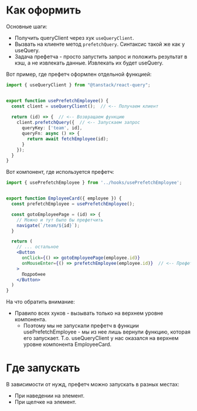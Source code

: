 # Как оформить
Основные шаги:
- Получить queryClient через хук `useQueryClient`.
- Вызвать на клиенте метод `prefetchQuery`. Синтаксис такой же как у useQuery.
- Задача префетча - просто запустить запрос и положить результат в кэш, а не извлекать данные. Извлекать их будет useQuery.

Вот пример, где  префетч оформлен отдельной функцией:
```typescript
import { useQueryClient } from "@tanstack/react-query";


export function usePrefetchEmployee() {
  const client = useQueryClient();  // <-- Получаем клиент
  
  return (id) => {  // <-- Возвращаем функцию
    client.prefetchQuery({  // <-- Запускаем запрос
      queryKey: ['team', id],
      queryFn: async () => {
        return await fetchEmployee(id);
      }
    });
  }
}
```
Вот компонент, где используется префетч:
```jsx
import { usePrefetchEmployee } from '../hooks/usePrefetchEmployee';


export function EmployeeCard({ employee }) {
  const prefetchEmployee = usePrefetchEmployee();

  const gotoEmployeePage = (id) => {
    // Можно и тут было бы префетчить
    navigate(`/team/${id}`);
  }

  return (
    // ... остальное
    <Button 
	  onClick={() => gotoEmployeePage(employee.id)} 
	  onMouseEnter={() => prefetchEmployee(employee.id)}  // <-- Префетчим
    >
      Подробнее
    </Button>
  )
}
```
На что обратить внимание:
- Правило всех хуков - вызывать только на верхнем уровне компонента.
	- Поэтому мы не запускали префетч в функции usePrefetchEmployee - мы из нее лишь вернули функцию, которая его запускает. Т.о. useQueryClient у нас оказался на верхнем уровне компонента EmployeeCard.

# Где запускать
В зависимости от нужд, префетч можно запускать в разных местах:
- При наведении на элемент.
- При щелчке на элемент.